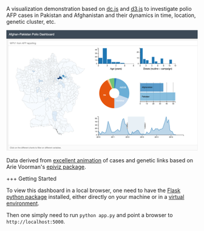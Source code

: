 A visualization demonstration based on [dc.js](https://dc-js.github.io/dc.js/) and [d3.js](http://d3js.org/) to investigate polio AFP cases in Pakistan and Afghanistan and their dynamics in time, location, genetic cluster, etc.

![screenshot](/docs/polio-dashboard-screenshot.png?raw=true "AFP dashboard")

Data derived from [excellent animation](http://afpakpolio.droppages.com/) of cases and genetic links based on Arie Voorman's [epiviz package](https://github.com/avoorman/epiviz).

+++ Getting Started

To view this dashboard in a local browser, one need to have the [Flask python package](http://flask.pocoo.org/) installed, either directly on your machine or in a [virtual environment](http://flask.pocoo.org/docs/0.10/installation/).

Then one simply need to run `python app.py` and point a browser to `http://localhost:5000`.
